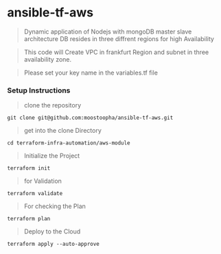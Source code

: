 # ansible-tf-aws

> Dynamic application of Nodejs with mongoDB master slave architecture DB resides in three diffrent regions for high Availability

>This code will Create VPC in frankfurt Region and subnet in three availability zone.

> Please set your key name in the variables.tf file

### Setup Instructions

>clone the repository
```shell
git clone git@github.com:moostoopha/ansible-tf-aws.git
```
> get into the clone Directory
```shell
cd terraform-infra-automation/aws-module
```
> Initialize the Project 
```shell
terraform init
```
> for Validation 
```shell
terraform validate
```
> For checking the Plan 
```shell
terraform plan
```
>Deploy to the Cloud
````shell
terraform apply --auto-approve
````
